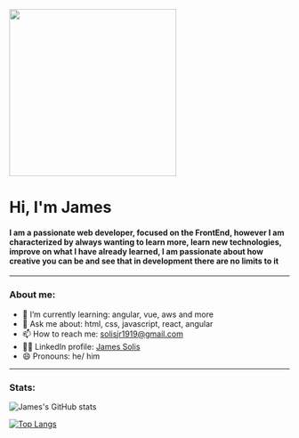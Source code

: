 <div id="header" aling="left">
        <img src="https://media.giphy.com/media/13HgwGsXF0aiGY/giphy.gif" width="300" borderRadius="5">
        <h1>Hi, I'm James</h1>
        <h4>I am a passionate web developer, focused on the FrontEnd, however I am characterized by always wanting to learn more, learn new technologies, improve on what         I have already learned, I am passionate about how creative you can be and see that in development there are no limits to it</h4>
</div>

---

### About me:

- 🌱 I’m currently learning: angular, vue, aws and more
- 💬 Ask me about: html, css, javascript, react, angular
- 📫 How to reach me: solisjr1919@gmail.com 
- 🕵️‍♀️ LinkedIn profile: [James Solis](https://www.linkedin.com/in/james-sol%C3%ADs-403410217/)
- 😄 Pronouns: he/ him

---

### Stats:

![James's GitHub stats](https://github-readme-stats.vercel.app/api?username=JamesSoFer&show_icons=true&theme=tokyonight)

[![Top Langs](https://github-readme-stats.vercel.app/api/top-langs/?username=JamesSoFer&layout=compact)](https://github.com/anuraghazra/github-readme-stats)
